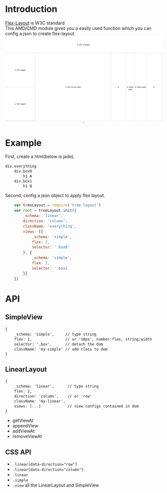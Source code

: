 # Introduction
[Flex-Layout](http://www.w3.org/TR/css3-flexbox/) is W3C standard    
This AMD/CMD module gives you a easily used function which you can config a json to create flex-layout.    
![ ](doc/basic.png)

# Example
First, create a html(below is jade).

```jade
div.everything
	div.box0
    	h1 A
    div.box1
        h1 B
```
Second, config a json object to apply flex layout.

```javascript
	var treeLayout = require('tree-layout')
	var root = treeLayout.init({
		_schema: 'linear',
		direction: 'column',
		className: 'everything',
		views: [{
			_schema: 'simple',
			flex: 2,
			selector: '.box0'
		}, {
			_schema: 'simple',
			flex: 1,
			selector: '.box1
		}]
	}) 
```

# API
## SimpleView
	{
	    _schema: 'simple',     // type string
	    flex: 1,               // or '10px', number:flex, string:width
	    selector: '.box',      // detach the dom
		className: 'my-simple' // add class to dom
	}

## LinearLayout
	{
		_schema: 'linear',      // type string
		flex: 2,	
		direction: 'column',    // or 'row'
		className: 'my-linear', 
		views: [...]            // view configs contained in dom
	}

- getViewAt
- appendView
- addViewAt
- removeViewAt

## CSS API
- `.linear[data-direction="row"]`
- `.linear[data-direction="column"]`
- `.linear`
- `.simple`
- `.view` all the LinearLayout and SimpleView
